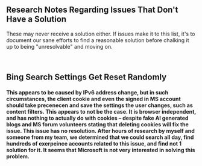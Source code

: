 ## Research Notes Regarding Issues That Don't Have a Solution
These may never receive a solution either. If issues make it to this list, it's to document our sane efforts to find a reasonable solution before chalking it up to being "unresolvable" and moving on.

<br/>

## Bing Search Settings Get Reset Randomly
#### This appears to be caused by IPv6 address change, but in such circumstances, the client cookie and even the signed in MS account should take precenecen and save the settings the user changes, such as content filters. This appears to not be the case. It is browser independent, and has nothing to actually do with cookies – despite fake AI generated blogs and MS forum volunteers stating that deleting cookies will fix the issue. This issue has no resolution. After hours of research by myself and someone from my team, we determined that we could search all day, find hundreds of exerpeince accounts related to this issue, and find not 1 solution for it. It seems that Microsoft is not very interested in solving this problem.
